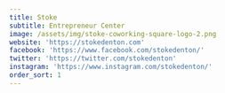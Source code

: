 ```yaml
---
title: Stoke
subtitle: Entrepreneur Center
image: /assets/img/stoke-coworking-square-logo-2.png
website: 'https://stokedenton.com'
facebook: 'https://www.facebook.com/stokedenton/'
twitter: 'https://twitter.com/stokedenton'
instagram: 'https://www.instagram.com/stokedenton/'
order_sort: 1
---
```


